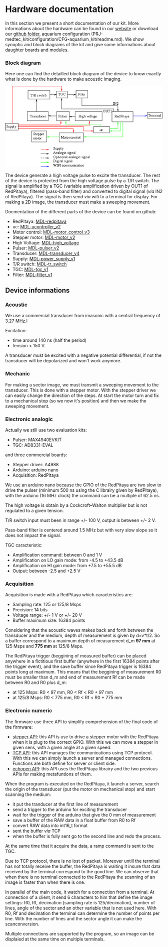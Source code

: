 # Hardware documentation

In this section we present a short documentation of our kit. More informations about the hardware can be found in our [website](http://echopen.org/doc-website/CAT-configuration/CFG-sweeping_probe/content.html) or download our [github folder](https://github.com/echopen/PRJ-medtec_kit), aquarium configuration (PRJ-medtec_kit/configuration/CFG-aquarium_kit/readme.md). We show synoptic and block diagrams of the kit and give some informations about daughter boards and modules.

<!--- ### Synoptic diagram

Here is a simple diagram presenting the general functions of the device. The display is made by a termianl such as a smartphone, a tablet or a computer.

![](./doc_hardware/synoptic_diagram.png) --->


### Block diagram

Here one can find the detailled block diagram of the device to know exactly what is done by the hardware to make acoustic imaging.

![](./doc_hardware/block_diagram2.png)

The device generate a high voltage pulse to excite the transducer. The rest of the device is protected from the high voltage pulse by a T/R switch. The signal is amplified by a TGC (variable amplification driven by OUT1 of RedPitaya), filtered (pass-band filter) and converted to digital signal (*via* IN2 of RedPitaya). The signal is then send *via* wifi to a terminal for display. For making a 2D image, the transducer must make a sweeping movement.

Docmentation of the different parts of the device can be found on github:

* RedPitaya: [MDL-redpitaya](https://github.com/echopen/PRJ-medtec_kit/tree/master/electronic/modules/hardware/MDL-redpitaya)
* uc: [MDL-ucontroller_v2](https://github.com/echopen/PRJ-medtec_kit/blob/master/electronic/modules/hardware/MDL-ucontroler/MDL-ucontroler_v2/readme.md)
* Motor control: [MDL-motor_control_v3](https://github.com/echopen/PRJ-medtec_kit/blob/master/electronic/modules/hardware/MDL-motor_control/MDL-motor_control_v3/readme.md)
* Stepper motor: [MDL-motor_v2](https://github.com/echopen/PRJ-medtec_kit/tree/master/electronic/modules/hardware/MDL-motor/MDL-motor_v2)
* High Voltage: [MDL-high_voltage](https://github.com/echopen/PRJ-medtec_kit/blob/master/electronic/modules/hardware/MDL-high_voltage/MDL-high_voltage_v1/readme.md)
* Pulser: [MDL-pulser_v2](https://github.com/echopen/PRJ-medtec_kit/blob/master/electronic/modules/hardware/MDL-pulser/MDL-pulser_v2/readme.md)
* Transducer: [MDL-transducer_v4](https://github.com/echopen/PRJ-medtec_kit/tree/master/electronic/modules/hardware/MDL-transducer/MDL-transducer_v4)
* Supply: [MDL-power_supply_v1](https://github.com/echopen/PRJ-medtec_kit/blob/master/electronic/modules/hardware/MDL-supply/MDL-supply_v1/readme.md)
* T/R switch: [MDL-tr_switch](https://github.com/echopen/PRJ-medtec_kit/blob/master/electronic/modules/hardware/MDL-tr_switch/MDL-tr_switch_v1/readme.md)
* TGC: [MDL-tgc_v1](https://github.com/echopen/PRJ-medtec_kit/blob/master/electronic/modules/hardware/MDL-tgc/MDL-tgc_v1/readme.md)
* Filter: [MDL-filter_v1](https://github.com/echopen/PRJ-medtec_kit/blob/master/electronic/modules/hardware/MDL-filter/MDL-filter_v1/readme.md)
<!---* Envelope detection: [MDL-envelope_detector_v1](https://github.com/echopen/PRJ-medtec_kit/blob/master/electronic/modules/hardware/MDL-envelope_detector/MDL-envelope_detector_v1/readme.md)--->


## Device informations

### Acoustic

We use a commercial transducer from imasonic with a central frequency of 3.27 MHz.l

Excitation:

* time around 140 ns (half the period)
* tension < 150 V.

A transducer must be excited with a negative potential differential, if not the transducer will be depolarized and won't work anymore.

### Mechanic

For making a sector image, we must transmit a sweeping movement to the transducer. This is done with a stepper motor. With the stepper driver we can easily change the direction of the steps. At start the motor turn and fix to a mechanical stop (so we now it's position) and then we make the sweeping movement.

### Electronic analogic

Actually we still use two evaluation kits:

* Pulser: MAX4940EVKIT
* TGC: AD8331-EVAL

and three commercial boards:

* Stepper driver: A4988
* Arduino: arduino nano
* Acquisition: RedPitaya

We use an arduino nano because the GPIO of the RedPitaya are two slow to drive the pulser (minimum 500 ns using the C librairy given by RedPitaya), with the arduino (16 MHz clock) the command can be a multiple of 62.5 ns.

The high voltage is obtain by a Cockcroft–Walton multiplier but is not regulated to a given tension.

T/R switch input must been in range +/- 100 V, output is between +/- 2 V.

Pass-band filter is centered around 1.5 MHz but with very slow slope so it does not impact the signal.

TGC caracteristic:

* Amplification command: between 0 and 1 V
* Amplification on LO gain mode: from -4.5 to +43.5 dB
* Amplification on HI gain mode: from +7.5 to +55.5 dB
* Output: between -2.5 and +2.5 V

### Acquisition

Acquisition is made with a RedPitaya which caracteristics are:

* Sampling rate: 125 or 125/8 Msps
* Precision: 14 bits
* Voltage range: +/- 1 V or +/- 20 V
* Buffer maximum size: 16384 points

Considering that the acoustic waves makes back and forth between the transducer and the medium, depth of measurement is given by d=v*t/2. So a buffer correspond to a maximum depth of measurement d_m **97 mm** at 125 Msps and **775 mm** at 125/8 Msps. 

The RedPitaya trigger (beggining of measured buffer) can be placed anywhere in a fictitious first buffer (anywhere in the first 16384 points after the trigger event), and the save buffer since RedPitaya trigger is 16384 points long at maximum. This means that the beggining of measurement R0 must be smaller than d_m and end of measurement Rf can be made between R0 and R0 plus d_m:

* at 125 Msps: R0 < 97 mm, R0 < Rf < R0 + 97 mm
* at 125/8 Msps: R0 < 775 mm, R0 < Rf < R0 + 775 mm

### Electronic numeric

The firmware use three API to simplify comprehension of the final code of the firmware:

* [stepper API](https://github.com/echopen/PRJ-medtec_kit/blob/master/electronic/modules/software/CFG-aquarium_kit/redpitaya/srcbin/stepper.h): this API is use to drive a stepper motor with the RedPitaya when it is plug to the correct GPIO. With this we can move a stepper in given sens, with a given angle at a given speed.
* [TCP API](https://github.com/echopen/PRJ-medtec_kit/blob/master/electronic/modules/software/CFG-aquarium_kit/redpitaya/srcbin/TCP_API.h): this API manages the communications using TCP protocol. With this we can simply launch a server and managed connections. Functions are both define for server or client side.
* [echopen API](https://github.com/echopen/PRJ-medtec_kit/blob/master/electronic/modules/software/CFG-aquarium_kit/redpitaya/srcbin/echopenRP.h): this API uses the RedPitaya librairy and the two previous APIs for making metafuntions of them.

When the program is executed on the RedPitaya, it launch a server, search the origin of the transducer (put the motor on mechanical stop) and start scanning the medium: 

* it put the tranducer at the first line of measurement
* send a trigger to the arduino for exciting the transducer
* wait for the trigger of the arduino that give the 0 mm of measurement
* save a buffer of the RAW data in a float buffer from R0 to Rf
* convert RAW data into int16_t format
* sent the buffer *via* TCP
* when the buffer is fully sent go to the second line and redo the process.

At the same time that it acquire the data, a ramp command is sent to the TGC.

Due to TCP protocol, there is no lost of packet. Moreover untill the terminal has not totally receive the buffer, the RedPitaya is waiting it insure that data received by the terminal correspond to the good line. We can observe that when there is no terminal connected to the RedPitaya the scanning of an image is faster than when there is one.

In parallel of the main code, it watch for a connection from a terminal. At connection of a client, it send 6 characters to him that define the image settings: R0, Rf, decimation (sampling rate is 125/decimation), number of lines, angle of the sector and an other variable that is not used here. With R0, Rf and decimation the terminal can determine the number of points per line. With the number of lines and the sector angle it can make the scanconversion.

Multiple connections are supported by the program, so an image can be displaied at the same time on multiple terminals.


